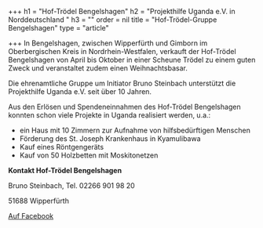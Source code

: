 +++
h1 = "Hof-Trödel Bengelshagen"
h2 = "Projekthilfe Uganda e.V. in Norddeutschland "
h3 = ""
order = nil
title = "Hof-Trödel-Gruppe Bengelshagen"
type = "article"

+++
In Bengelshagen, zwischen Wipperfürth und Gimborn im Oberbergischen Kreis in Nordrhein-Westfalen, verkauft der Hof-Trödel Bengelshagen von April bis Oktober in einer Scheune Trödel zu einem guten Zweck und veranstaltet zudem einen Weihnachtsbasar.

Die ehrenamtliche Gruppe um Initiator Bruno Steinbach unterstützt die Projekthilfe Uganda e.V. seit über 10 Jahren.

Aus den Erlösen und Spendeneinnahmen des Hof-Trödel Bengelshagen konnten schon viele Projekte in Uganda realisiert werden, u.a.:

* ein Haus mit 10 Zimmern zur Aufnahme von hilfsbedürftigen Menschen
* Förderung des St. Joseph Krankenhaus in Kyamulibawa
* Kauf eines Röntgengeräts
* Kauf von 50 Holzbetten mit Moskitonetzen

**Kontakt Hof-Trödel Bengelshagen**

Bruno Steinbach, Tel. 02266 901 98 20

51688 Wipperfürth

[Auf Facebook]()